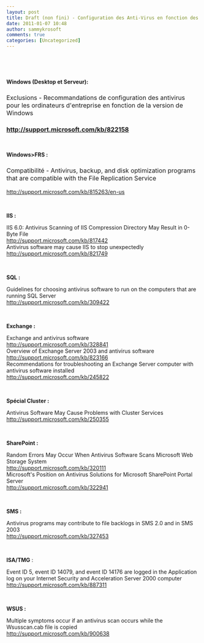 ```yaml
---
layout: post
title: Draft (non fini) - Configuration des Anti-Virus en fonction des applications–Exclusions, recommandations
date: 2011-01-07 10:48
author: sammykrosoft
comments: true
categories: [Uncategorized]
---
```

<p>&nbsp;<p>&nbsp;</p><p><strong>Windows (Desktop et Serveur):</strong></p><h3><font size="3"><font style="font-weight: normal">Exclusions - Recommandations de configuration des antivirus pour les ordinateurs d'entreprise en fonction de la version de Windows </font></font></h3><h3><a href="http://support.microsoft.com/kb/822158"><font size="3">http://support.microsoft.com/kb/822158</font></a></h3><p>&nbsp;</p><p><strong>Windows&gt;FRS :</strong></p><h3><font size="3"><font style="font-weight: normal">Compatibilit&eacute; - Antivirus, backup, and disk optimization programs that are compatible with the File Replication Service</font></font></h3><p><a title="http://support.microsoft.com/kb/815263/en-us" href="http://support.microsoft.com/kb/815263/en-us">http://support.microsoft.com/kb/815263/en-us</a></p><p>&nbsp;</p><p><strong>IIS :</strong></p><p>IIS 6.0: Antivirus Scanning of IIS Compression Directory May Result in 0-Byte <a name="#h7"></a>File     <br><a href="http://support.microsoft.com/kb/817442">http://support.microsoft.com/kb/817442</a>    <br>Antivirus software may cause IIS to stop unexpectedly     <br><a href="http://support.microsoft.com/kb/821749">http://support.microsoft.com/kb/821749</a></p><p>&nbsp;</p><p><strong>SQL :</strong></p><p>Guidelines for choosing antivirus software to run on the computers that are running SQL Server    <br><a href="http://support.microsoft.com/kb/309422">http://support.microsoft.com/kb/309422</a></p><p>&nbsp;</p><p><strong>Exchange :</strong></p><p>Exchange and antivirus software    <br><a href="http://support.microsoft.com/kb/328841">http://support.microsoft.com/kb/328841</a>    <br>Overview of Exchange Server 2003 and antivirus software     <br><a href="http://support.microsoft.com/kb/823166">http://support.microsoft.com/kb/823166</a>    <br>Recommendations for troubleshooting an Exchange Server computer with antivirus software installed     <br><a href="http://support.microsoft.com/kb/245822">http://support.microsoft.com/kb/245822</a></p><p>&nbsp;</p><p><strong>Sp&eacute;cial Cluster : </strong></p><p>Antivirus Software May Cause Problems with Cluster Services    <br><a href="http://support.microsoft.com/kb/250355">http://support.microsoft.com/kb/250355</a></p><p>&nbsp;</p><p><strong>SharePoint :</strong></p><p>Random Errors May Occur When Antivirus Software Scans Microsoft Web Storage System    <br><a href="http://support.microsoft.com/kb/320111">http://support.microsoft.com/kb/320111</a>    <br>Microsoft's Position on Antivirus Solutions for Microsoft SharePoint Portal Server     <br><a href="http://support.microsoft.com/kb/322941">http://support.microsoft.com/kb/322941</a></p><p>&nbsp;</p><p><strong>SMS :</strong></p><p>Antivirus programs may contribute to <a name="#h16"></a>file backlogs in <a name="#h17"></a>SMS 2.0 and in <a name="#h18"></a>SMS 2003     <br><a href="http://support.microsoft.com/kb/327453">http://support.microsoft.com/kb/327453</a></p><p>&nbsp;</p><p><strong>ISA/TMG</strong> :</p><p>Event ID 5, event ID 14079, and event ID 14176 are logged in the Application log on your Internet Security and Acceleration Server 2000 computer    <br><a href="http://support.microsoft.com/kb/887311">http://support.microsoft.com/kb/887311</a></p><p>&nbsp;</p><p><strong>WSUS :</strong></p><p>Multiple symptoms occur if an antivirus <a name="#h23"></a>scan occurs while the Wsusscan.cab <a name="#h24"></a>file is copied     <br><a href="http://support.microsoft.com/kb/900638">http://support.microsoft.com/kb/900638</a></p></p>

